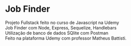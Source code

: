 # Job Finder
Projeto Fullstack feito no curso de Javascript na Udemy<br>
Job Finder com Node, Express, Sequelize, Handlebars<br>
Utilização de  banco de dados SQlite com Postman<br>
Feito na plataforma Udemy com professor Matheus Battisti.<br>
